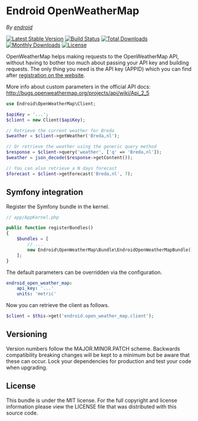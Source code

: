Endroid OpenWeatherMap
======================

*By [endroid](http://endroid.nl/)*

[![Latest Stable Version](http://img.shields.io/packagist/v/endroid/openweathermap.svg)](https://packagist.org/packages/endroid/openweathermap)
[![Build Status](https://secure.travis-ci.org/endroid/OpenWeatherMap.png)](http://travis-ci.org/endroid/OpenWeatherMap)
[![Total Downloads](http://img.shields.io/packagist/dt/endroid/openweathermap.svg)](https://packagist.org/packages/endroid/openweathermap)
[![Monthly Downloads](http://img.shields.io/packagist/dm/endroid/openweathermap.svg)](https://packagist.org/packages/endroid/openweathermap)
[![License](http://img.shields.io/packagist/l/endroid/openweathermap.svg)](https://packagist.org/packages/endroid/openweathermap)

OpenWeatherMap helps making requests to the OpenWeatherMap API, without having to bother too much about passing your API
key and building requests. The only thing you need is the API key (APPID) which you can find after [registration on the
website](http://openweathermap.org/login).

More info about custom parameters in the official API docs: http://bugs.openweathermap.org/projects/api/wiki/Api_2_5

```php
use Endroid\OpenWeatherMap\Client;

$apiKey = '...';
$client = new Client($apiKey);

// Retrieve the current weather for Breda
$weather = $client->getWeather('Breda,nl');

// Or retrieve the weather using the generic query method
$response = $client->query('weather', ['q' => 'Breda,nl']);
$weather = json_decode($response->getContent());

// You can also retrieve a N days forecast
$forecast = $client->getForecast('Breda,nl', 7);

```

## Symfony integration

Register the Symfony bundle in the kernel.

```php
// app/AppKernel.php

public function registerBundles()
{
    $bundles = [
        // ...
        new Endroid\OpenWeatherMap\Bundle\EndroidOpenWeatherMapBundle(),
    ];
}

```

The default parameters can be overridden via the configuration.

```yaml
endroid_open_weather_map:
    api_key: '...'
    units: 'metric'

```

Now you can retrieve the client as follows.

```php
$client = $this->get('endroid.open_weather_map.client');

```

## Versioning

Version numbers follow the MAJOR.MINOR.PATCH scheme. Backwards compatibility
breaking changes will be kept to a minimum but be aware that these can occur.
Lock your dependencies for production and test your code when upgrading.

## License

This bundle is under the MIT license. For the full copyright and license
information please view the LICENSE file that was distributed with this source code.